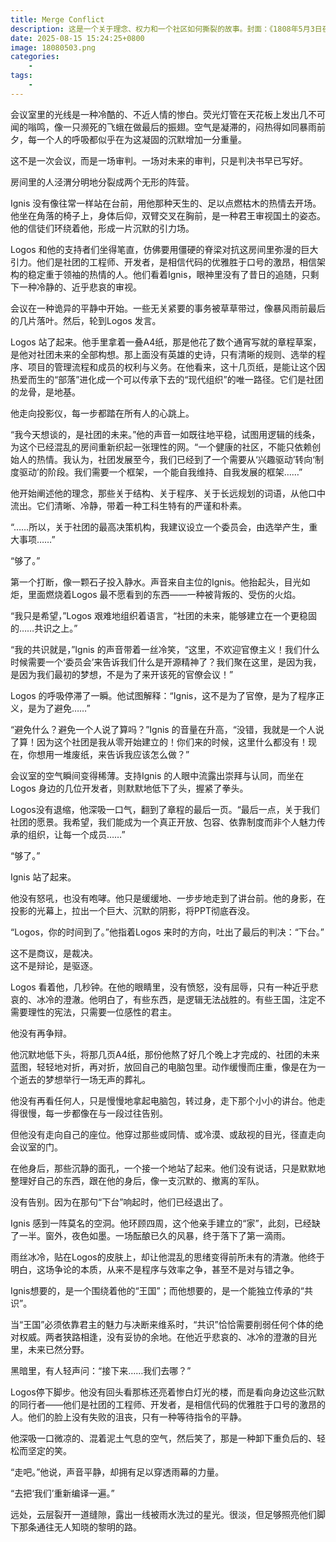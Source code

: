 ```yaml
---
title: Merge Conflict
description: 这是一个关于理念、权力和一个社区如何撕裂的故事。封面：《1808年5月3日夜枪杀起义者》，弗朗西斯科·戈雅，1814年。
date: 2025-08-15 15:24:25+0800
image: 18080503.png
categories:
    - 
tags:
    - 
---
```


会议室里的光线是一种冷酷的、不近人情的惨白。荧光灯管在天花板上发出几不可闻的嗡鸣，像一只濒死的飞蛾在做最后的振翅。空气是凝滞的，闷热得如同暴雨前夕，每一个人的呼吸都似乎在为这凝固的沉默增加一分重量。

这不是一次会议，而是一场审判。一场对未来的审判，只是判决书早已写好。

房间里的人泾渭分明地分裂成两个无形的阵营。

Ignis 没有像往常一样站在台前，用他那种天生的、足以点燃枯木的热情去开场。他坐在角落的椅子上，身体后仰，双臂交叉在胸前，是一种君王审视国土的姿态。他的信徒们环绕着他，形成一片沉默的引力场。

Logos 和他的支持者们坐得笔直，仿佛要用僵硬的脊梁对抗这房间里弥漫的巨大引力。他们是社团的工程师、开发者，是相信代码的优雅胜于口号的激昂，相信架构的稳定重于领袖的热情的人。他们看着Ignis，眼神里没有了昔日的追随，只剩下一种冷静的、近乎悲哀的审视。

会议在一种诡异的平静中开始。一些无关紧要的事务被草草带过，像暴风雨前最后的几片落叶。然后，轮到Logos 发言。

Logos 站了起来。他手里拿着一叠A4纸，那是他花了数个通宵写就的章程草案，是他对社团未来的全部构想。那上面没有英雄的史诗，只有清晰的规则、选举的程序、项目的管理流程和成员的权利与义务。在他看来，这十几页纸，是能让这个因热爱而生的“部落”进化成一个可以传承下去的“现代组织”的唯一路径。它们是社团的龙骨，是地基。

他走向投影仪，每一步都踏在所有人的心跳上。

“我今天想谈的，是社团的未来。”他的声音一如既往地平稳，试图用逻辑的线条，为这个已经混乱的房间重新织起一张理性的网。“一个健康的社区，不能只依赖创始人的热情。我认为，社团发展至今，我们已经到了一个需要从‘兴趣驱动’转向‘制度驱动’的阶段。我们需要一个框架，一个能自我维持、自我发展的框架……”

他开始阐述他的理念，那些关于结构、关于程序、关于长远规划的词语，从他口中流出。它们清晰、冷静，带着一种工科生特有的严谨和朴素。

“……所以，关于社团的最高决策机构，我建议设立一个委员会，由选举产生，重大事项……”

“够了。”

第一个打断，像一颗石子投入静水。声音来自主位的Ignis。他抬起头，目光如炬，里面燃烧着Logos 最不愿看到的东西——一种被背叛的、受伤的火焰。

“我只是希望，”Logos 艰难地组织着语言，“社团的未来，能够建立在一个更稳固的……共识之上。”

“我的共识就是，”Ignis 的声音带着一丝冷笑，“这里，不欢迎官僚主义！我们什么时候需要一个‘委员会’来告诉我们什么是开源精神了？我们聚在这里，是因为我，是因为我们最初的梦想，不是为了来开该死的官僚会议！”

Logos 的呼吸停滞了一瞬。他试图解释：“Ignis，这不是为了官僚，是为了程序正义，是为了避免……”

“避免什么？避免一个人说了算吗？”Ignis 的音量在升高，“没错，我就是一个人说了算！因为这个社团是我从零开始建立的！你们来的时候，这里什么都没有！现在，你想用一堆废纸，来告诉我应该怎么做？”

会议室的空气瞬间变得稀薄。支持Ignis 的人眼中流露出崇拜与认同，而坐在Logos 身边的几位开发者，则默默地低下了头，握紧了拳头。

Logos没有退缩，他深吸一口气，翻到了章程的最后一页。“最后一点，关于我们社团的愿景。我希望，我们能成为一个真正开放、包容、依靠制度而非个人魅力传承的组织，让每一个成员……”

“够了。”

Ignis 站了起来。

他没有怒吼，也没有咆哮。他只是缓缓地、一步步地走到了讲台前。他的身影，在投影的光幕上，拉出一个巨大、沉默的阴影，将PPT彻底吞没。

“Logos，你的时间到了。”他指着Logos 来时的方向，吐出了最后的判决：“下台。”

这不是商议，是裁决。  
这不是辩论，是驱逐。

Logos 看着他，几秒钟。在他的眼睛里，没有愤怒，没有屈辱，只有一种近乎悲哀的、冰冷的澄澈。他明白了，有些东西，是逻辑无法战胜的。有些王国，注定不需要理性的宪法，只需要一位感性的君主。

他没有再争辩。

他沉默地低下头，将那几页A4纸，那份他熬了好几个晚上才完成的、社团的未来蓝图，轻轻地对折，再对折，放回自己的电脑包里。动作缓慢而庄重，像是在为一个逝去的梦想举行一场无声的葬礼。

他没有再看任何人，只是慢慢地拿起电脑包，转过身，走下那个小小的讲台。他走得很慢，每一步都像在与一段过往告别。

但他没有走向自己的座位。他穿过那些或同情、或冷漠、或敌视的目光，径直走向会议室的门。

在他身后，那些沉静的面孔，一个接一个地站了起来。他们没有说话，只是默默地整理好自己的东西，跟在他的身后，像一支沉默的、撤离的军队。

没有告别。因为在那句“下台”响起时，他们已经退出了。

Ignis 感到一阵莫名的空洞。他环顾四周，这个他亲手建立的“家”，此刻，已经缺了一半。窗外，夜色如墨。一场酝酿已久的风暴，终于落下了第一滴雨。

雨丝冰冷，贴在Logos的皮肤上，却让他混乱的思绪变得前所未有的清澈。他终于明白，这场争论的本质，从来不是程序与效率之争，甚至不是对与错之争。

Ignis想要的，是一个围绕着他的“王国”；而他想要的，是一个能独立传承的“共识”。

当“王国”必须依靠君主的魅力与决断来维系时，“共识”恰恰需要削弱任何个体的绝对权威。两者狭路相逢，没有妥协的余地。在他近乎悲哀的、冰冷的澄澈的目光里，未来已然分野。

黑暗里，有人轻声问：“接下来……我们去哪？”

Logos停下脚步。他没有回头看那栋还亮着惨白灯光的楼，而是看向身边这些沉默的同行者——他们是社团的工程师、开发者，是相信代码的优雅胜于口号的激昂的人。他们的脸上没有失败的沮丧，只有一种等待指令的平静。

他深吸一口微凉的、混着泥土气息的空气，然后笑了，那是一种卸下重负后的、轻松而坚定的笑。

“走吧。”他说，声音平静，却拥有足以穿透雨幕的力量。

“去把‘我们’重新编译一遍。”

远处，云层裂开一道缝隙，露出一线被雨水洗过的星光。很淡，但足够照亮他们脚下那条通往无人知晓的黎明的路。